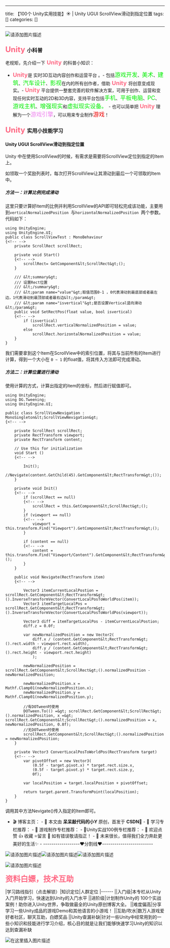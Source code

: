 
--- 
title:  【100个 Unity实用技能】☀️ | Unity UGUI ScrollView滑动到指定位置 
tags: []
categories: [] 

---
<img src="https://img-blog.csdnimg.cn/4ea0ad75b9c145e5ba7d219b7e425099.png" alt="请添加图片描述">

### <font color="#ff6984" size="5"> Unity </font>小科普

老规矩，先介绍一下<font color="#ff6984" size="4"> **Unity** </font>的科普小知识：
- <font color="#ff6984" size="4">**Unity**</font>是 实时3D互动内容创作和运营平台 。- 包括<font color="#green" size="4">游戏开发</font>、<font color="#green" size="4">美术</font>、<font color="#green" size="4">建筑</font>、<font color="#green" size="4">汽车设计</font>、<font color="#green" size="4">影视</font>在内的所有创作者，借助<font color="#ff6984" size="4"> **Unity** </font>将创意变成现实。- <font color="#ff6e84" size="4">**Unity**</font> 平台提供一整套完善的软件解决方案，可用于创作、运营和变现任何实时互动的2D和3D内容，支持平台包括<font color="#green" size="4">手机</font>、<font color="#green" size="4">平板电脑</font>、<font color="#green" size="4">PC</font>、<font color="#green" size="4">游戏主机</font>、<font color="#green" size="4">增强现实</font>和<font color="#green" size="4">虚拟现实设备。 </font>- 也可以简单把 <font color="#ff6e84" size="4">**Unity**</font> 理解为一个<font color="#ee82ee" size="4">游戏引擎</font>，可以用来专业制作<font color="#ee0000" size="4">游戏</font>！
### <font color="#ff6984" size="5"> Unity </font>实用小技能学习

#### Unity UGUI ScrollView滑动到指定位置

Unity 中在使用ScrollView的时候，有需求是需要将ScrollView定位到指定的Item上。

如领取一个奖励列表时，每次打开ScrollView让其滑动到最后一个可领取的Item中。

##### 方法一：计算比例完成滑动

这里只要计算好item的比例并利用ScrollView的API即可轻松完成该功能，主要用到`verticalNormalizedPosition `与`horizontalNormalizedPosition `两个参数。 代码如下：

```
using UnityEngine;
using UnityEngine.UI;
public class ScrollViewTest : MonoBehaviour
{<!-- -->
    private ScrollRect scrollRect;
 
    private void Start()
    {<!-- -->
        scrollRect= GetComponent&lt;ScrollRect&gt;();
    }
    
    /// &lt;summary&gt;
    /// 设置Rect位置
    /// &lt;/summary&gt;
    /// &lt;param name="value"&gt;取值范围0-1 ，0代表滑动到最底部或者最左边，1代表滑动到最顶部或者最右边&lt;/param&gt;
    /// &lt;param name="isvertical"&gt;是否设置Vertical竖向滑动&lt;/param&gt;
    public void SetRectPos(float value, bool isvertical)
    {<!-- -->
        if (isvertical)
            scrollRect.verticalNormalizedPosition = value;
        else
            scrollRect.horizontalNormalizedPosition = value;
    }
}

```

我们需要拿到这个Item在ScrollView中的索引位置，将其与当前所有的Item进行计算，得到一个大小在 `0 ~ 1` 的float值，将其传入方法即可完成滑动。

##### 方法二：计算位置进行滑动

使用计算的方式，计算出指定的item的坐标，然后进行赋值即可。

```
using UnityEngine;
using DG.Tweening;
using UnityEngine.UI;
 
public class ScrollViewNevigation : MonoSingleton&lt;ScrollViewNevigation&gt;
{<!-- -->
 
    private ScrollRect scrollRect;
    private RectTransform viewport;
    private RectTransform content;
 
	// Use this for initialization
	void Start ()
	{<!-- -->
 
	    Init();
	    //Nevigate(content.GetChild(45).GetComponent&lt;RectTransform&gt;());
	}

    private void Init()
    {<!-- -->
        if (scrollRect == null)
        {<!-- -->
            scrollRect = this.GetComponent&lt;ScrollRect&gt;();
        }
        if (viewport == null)
        {<!-- -->
            viewport = this.transform.Find("Viewport").GetComponent&lt;RectTransform&gt;();
        }
 
        if (content == null)
        {<!-- -->
            content = this.transform.Find("Viewport/Content").GetComponent&lt;RectTransform&gt;();
        }
    }
 
    public void Nevigate(RectTransform item)
    {<!-- -->
 
        Vector3 itemCurrentLocalPostion = scrollRect.GetComponent&lt;RectTransform&gt;().InverseTransformVector(ConvertLocalPosToWorldPos(item));
        Vector3 itemTargetLocalPos = scrollRect.GetComponent&lt;RectTransform&gt;().InverseTransformVector(ConvertLocalPosToWorldPos(viewport));
 
        Vector3 diff = itemTargetLocalPos - itemCurrentLocalPostion;
        diff.z = 0.0f;
 
        var newNormalizedPosition = new Vector2(
            diff.x / (content.GetComponent&lt;RectTransform&gt;().rect.width - viewport.rect.width),
            diff.y / (content.GetComponent&lt;RectTransform&gt;().rect.height - viewport.rect.height)
            );
 
        newNormalizedPosition = scrollRect.GetComponent&lt;ScrollRect&gt;().normalizedPosition - newNormalizedPosition;
 
        newNormalizedPosition.x = Mathf.Clamp01(newNormalizedPosition.x);
        newNormalizedPosition.y = Mathf.Clamp01(newNormalizedPosition.y);
 
 		//有DOTween时使用
        DOTween.To(() =&gt; scrollRect.GetComponent&lt;ScrollRect&gt;().normalizedPosition, x =&gt; scrollRect.GetComponent&lt;ScrollRect&gt;().normalizedPosition = x, newNormalizedPosition, 0.8f);
        //无DOTween时使用
        scrollRect.GetComponent&lt;ScrollRect&gt;().normalizedPosition = newNormalizedPosition;
    }
 
    private Vector3 ConvertLocalPosToWorldPos(RectTransform target)
    {<!-- -->
        var pivotOffset = new Vector3(
            (0.5f - target.pivot.x) * target.rect.size.x,
            (0.5f - target.pivot.y) * target.rect.size.y,
            0f);
 
        var localPosition = target.localPosition + pivotOffset;
 
        return target.parent.TransformPoint(localPosition);
    }
}

```

调用其中方法Nevigate()传入指定的Item即可。

>  
 -  🎬 博客主页： -  🎥 本文由 **呆呆敲代码的小Y** 原创，首发于 **CSDN**🙉 -  🎄 学习专栏推荐： -  🌲 游戏制作专栏推荐： -  🌲Unity实战100例专栏推荐： -  🏅 欢迎点赞 👍 收藏 ⭐留言 📝 如有错误敬请指正！ -  📆 未来很长，值得我们全力奔赴更美好的生活✨ -  ------------------❤️分割线❤️-------------------------  


<img src="https://img-blog.csdnimg.cn/fca9590298da4004906d83d81f4ca0e6.gif" alt="请添加图片描述"><img src="https://img-blog.csdnimg.cn/fca9590298da4004906d83d81f4ca0e6.gif" alt="请添加图片描述"><img src="https://img-blog.csdnimg.cn/fca9590298da4004906d83d81f4ca0e6.gif" alt="请添加图片描述">

<img src="https://img-blog.csdnimg.cn/01e7ec91f0984ce4a166bf72cb52bea5.gif" alt="请添加图片描述">

<font color="#ff6984" size="5"> **资料白嫖，技术互助**</font>

|学习路线指引（点击解锁）|知识定位|人群定位
|------
||入门级|本专栏从Unity入门开始学习，快速达到Unity的入门水平
||进阶级|计划制作Unity的 100个实战案例！助你进入Unity世界，争取做最全的Unity原创博客大全。
||难度偏高|分享学习一些Unity成品的游戏Demo和其他语言的小游戏！
||互助/吹水|数万人游戏爱好者社区，聊天互助，白嫖奖品
||Unity查漏补缺|针对一些Unity中经常用到的一些小知识和技能进行学习介绍，核心目的就是让我们能够快速学习Unity的知识以达到查漏补缺

<img src="https://img-blog.csdnimg.cn/20210613033645219.gif#pic_center" alt="在这里插入图片描述">
